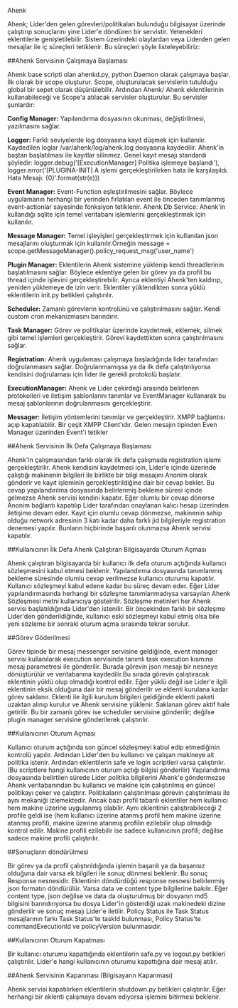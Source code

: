 Ahenk

Ahenk; Lider'den gelen görevleri/politikaları bulunduğu bilgisayar üzerinde çalıştırıp sonuçlarını yine Lider'e döndüren bir servistir. Yetenekleri eklentilerle genişletilebilir. Sistem üzerindeki olaylardan veya Liderden gelen mesajlar ile iç süreçleri tetiklenir. 
Bu süreçleri şöyle listeleyebiliriz:

##Ahenk Servisinin Çalışmaya Başlaması

Ahenk base scripti olan ahenkd.py, python Daemon olarak çalışmaya başlar. İlk olarak bir scope oluşturur. Scope, oluşturulacak servislerin tutulduğu global bir sepet olarak düşünülebilir. Ardından Ahenk/ Ahenk eklentilerinin kullanabileceği ve Scope'a atılacak servisler oluşturulur. Bu servisler şunlardır:

**Config Manager:** Yapılandırma dosyasının okunması, değiştirilmesi, yazılmasını sağlar.


**Logger:** Farklı seviyelerde log dosyasına kayıt düşmek için kullanılır. Kaydedilen loglar /var/ahenk/log/ahenk.log dosyasına kaydedilir. Ahenk'in baştan başlatılması ile kayıtlar silinmez. Genel kayıt mesajı standardı şöyledir: logger.debug('[ExecutionManager] Politika işlemeye başlandı'), logger.error('[PLUGINA-INIT] A işlemi gerçekleştirilirken hata ile karşılaşıldı. Hata Mesajı: {0}'.format(str(e)))


**Event Manager:** Event-Function eşleştirilmesini sağlar. Böylece uygulamanın herhangi bir yerinden fırlatılan event ile önceden tanımlanmış event-actionlar sayesinde fonksiyon tetiklenir.
Ahenk Db Service: Ahenk'in kullandığı sqlite için temel veritabanı işlemlerini gerçekleştirmek için kullanılır.


**Message Manager:** Temel işleyişleri gerçekleştirmek için kullanılan json mesajlarını oluşturmak için kullanılır.Örneğin message = scope.getMessageManager().policy_request_msg('user_name') 


**Plugin Manager:** Eklentilerin Ahenk sistemine yüklenip kendi threadlerinin başlatılmasını sağlar. Böylece eklentiye gelen bir görev ya da profil bu thread içinde işlevini gerçekleştirebilir. Ayrıca eklentiyi Ahenk'ten kaldırıp, yeniden yüklemeye de izin verir. Eklentiler yüklendikten sonra yüklü eklentilerin init.py betikleri çalıştırılır.


**Scheduler:** Zamanlı görevlerin kontrolünü ve çalıştırılmasını sağlar. Kendi custom cron mekanizmasını barındırır.


**Task Manager:** Görev ve politikalar üzerinde kaydetmek, eklemek, silmek gibi temel işlemleri gerçekleştirir. Görevi kaydettikten sonra çalıştırılmasını sağlar.


**Registration:** Ahenk uygulaması çalışmaya başladığında lider tarafından doğrulanmasını sağlar. Doğrulanmamışsa ya da ilk defa çalıştırılıyorsa kendisini doğrulaması için lider ile gerekli protokolü başlatır.


**ExecutionManager:** Ahenk ve Lider çekirdeği arasında belirlenen protokolleri ve iletişim şablonlarını tanımlar ve EventManager kullanarak bu mesaj şablonlarının doğrulanmasını gerçekleştirir.


**Messager:** İletişim yöntemlerini tanımlar ve gerçekleştirir. XMPP bağlantısı açıp kapatılabilir. Bir çeşit XMPP Client'ıdır. Gelen mesajın tipinden Even Manager üzerinden Event'i tetikler



##Ahenk Servisinin İlk Defa Çalışmaya Başlaması

Ahenk'in çalışmasından farklı olarak ilk defa çalışmada registration işlemi gerçekleştirilir. Ahenk kendisini kaydetmesi için, Lider'e içinde üzerinde çalıştığı makinenin bilgileri ile birlikte bir bilgi mesajını Anonim olarak gönderir ve kayıt işleminin gerçekleştirildiğine dair bir cevap bekler. Bu cevap yapılandırılma dosyasında belirlenmiş bekleme süresi içinde gelmezse Ahenk servisi kendini kapatır. Eğer olumlu bir cevap dönerse Anonim bağlantı kapatılıp Lider tarafından onaylanan kalıcı hesap üzerinden iletişime devam eder. Kayıt için olumlu cevap dönmezse, makinenin sahip olduğu network adresinin 3 katı kadar daha farklı jid bilgileriyle registration denemesi yapılır. Bunların hiçbirinde başarılı olunmazsa Ahenk servisi kapatılır.


##Kullanıcının İlk Defa Ahenk Çalıştıran Bilgisayarda Oturum Açması

Ahenk çalıştıran bilgisayarda bir kullanıcı ilk defa oturum açtığında kullanıcı sözleşmesini kabul etmesi beklenir. Yapılandırma dosyasında tanımlanmış bekleme süresinde olumlu cevap verilmezse kullanıcı oturumu kapatılır. Kullanıcı sözleşmeyi kabul edene kadar bu süreç devam eder. Eğer Lider yapılandırmasında herhangi bir sözleşme tanımlanmadıysa varsayılan Ahenk Sözleşmesi metni kullanıcıya gösteirilir. Sözleşme metinleri her Ahenk servisi başlatıldığında Lider'den istenilir. Bir öncekinden farklı bir sözleşme Lider'den gönderildiğinde, kullanıcı eski sözleşmeyi kabul etmiş olsa bile yeni sözleme bir sonraki oturum açma sırasında tekrar sorulur.

##Görev Göderilmesi

Görev tipinde bir mesaj messenger servisine geldiğinde, event manager servisi kullanılarak execution servisinde tanımlı task execution kısmına mesaj parametresi ile gönderilir. Burada görevin json mesajı bir nesneye dönüştürülür ve veritabanına kaydedilir.Bu sırada görevin çalıştıracak eklentinin yüklü olup olmadığı kontrol edilir. Eğer yüklü değil ise Lider'e ilgili eklentinin eksik olduğuna dair bir mesaj gönderilir ve eklenti kurulana kadar görev saklanır. Eklenti ile ilgili kurulum bilgileri geldiğinde eklenti paketi uzaktan alınıp kurulur ve Ahenk servisine yüklenir. Saklanan görev aktif hale getirilir. Bu bir zamanlı görev ise scheduler servisine gönderilir; değilse plugin manager servisine gönderilerek çalıştırılır.

##Kullanıcının Oturum Açması

Kullanıcı oturum açtığında son güncel sözleşmeyi kabul edip etmediğinin kontrolü yapılır. Ardından Lider'den bu kullanıcı ve çalışan makineye ait politika istenir. Ardından eklentilerin safe ve login scriptleri varsa çalıştırılır. (Bu scriptlere hangi kullanıcının oturum açtığı bilgisi gönderilir) Yapılandırma dosyasında belirtilen sürede Lider politika bilgilerini Ahenk'e göndermezse Ahenk veritabanından bu kullanıcı ve makine için çalıştırılmış en güncel politikayı çeker ve çalıştırır. Politikaların çalıştırılması görevin çalıştırılması ile aynı mekaniği izlemektedir. Ancak bazı profil tabanlı eklentiler hem kullanıcı hem makine üzerine uygulanmış olabilir. Aynı eklentinin çalıştırabileceği 2 profile geldi ise (hem kullanıcı üzerine atanmış profil hem makine üzerine atanmış profil), makine üzerine atanmış profilin ezilebilir olup olmadığı kontrol edilir. Makine profili ezilebilir ise sadece kullanıcının profili; değilse sadece makine profili çalıştırılır.


##Sonuçların döndürülmesi

Bir görev ya da profil çalıştırıldığında işlemin başarılı ya da başarısız olduğuna dair varsa ek bilgileri ile sonuç dönmesi beklenir. Bu sonuç Response nesnesidir. Eklentinin döndürdüğü response nesnesi belirlenmiş json formatın döndürülür. Varsa data ve content type bilgilerine bakılır. Eğer content type, json değilse ve data da oluşturulmuş bir dosyanın md5 bilgisini barındırıyorsa bu dosya Lider'in gösterdiği uzak makinedeki dizine gönderilir ve sonuç mesajı Lider'e iletilir. Policy Status ile Task Status mesajlarının farkı Task Status'te taskId bulunması, Policy Status'te commandExecutionId ve policyVersion bulunmasıdır.


##Kullanıcının Oturum Kapatması

Bir kullanıcı oturumu kapattığında eklentilerin safe.py ve logout.py betikleri çalıştırılır. Lider'e hangi kullanıcının oturumu kapattığına dair mesaj atılır.

##Ahenk Servisinin Kapanması (Bilgisayarın Kapanması)

Ahenk servisi kapatılırken eklentilerin shutdown.py betikleri çalıştırılır. Eğer herhangi bir eklenti çalışmaya devam ediyorsa işlemini bitirmesi beklenir.
